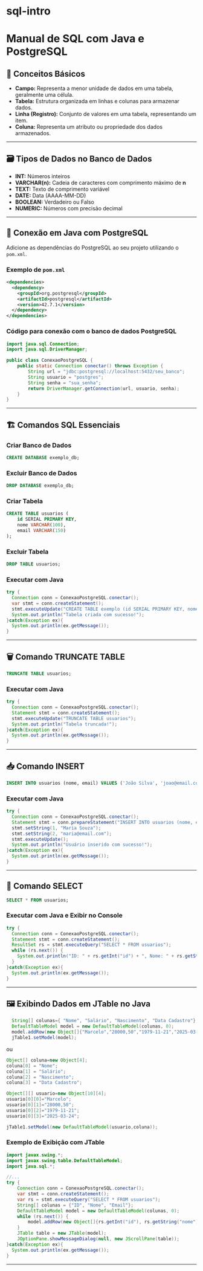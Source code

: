 # sql-intro
# Manual de SQL com Java e PostgreSQL

## 📌 Conceitos Básicos

- **Campo:** Representa a menor unidade de dados em uma tabela, geralmente uma célula.
- **Tabela:** Estrutura organizada em linhas e colunas para armazenar dados.
- **Linha (Registro):** Conjunto de valores em uma tabela, representando um item.
- **Coluna:** Representa um atributo ou propriedade dos dados armazenados.

---

## 🗃️ Tipos de Dados no Banco de Dados

- **INT:** Números inteiros
- **VARCHAR(n):** Cadeia de caracteres com comprimento máximo de **n**
- **TEXT:** Texto de comprimento variável
- **DATE:** Data (AAAA-MM-DD)
- **BOOLEAN:** Verdadeiro ou Falso
- **NUMERIC:** Números com precisão decimal

---

## 🚀 Conexão em Java com PostgreSQL

Adicione as dependências do PostgreSQL ao seu projeto utilizando o `pom.xml`.

### Exemplo de `pom.xml`
```xml
<dependencies>
  <dependency>
    <groupId>org.postgresql</groupId>
    <artifactId>postgresql</artifactId>
    <version>42.7.1</version>
  </dependency>
</dependencies>
```

### Código para conexão com o banco de dados PostgreSQL
```java
import java.sql.Connection;
import java.sql.DriverManager;

public class ConexaoPostgreSQL {
    public static Connection conectar() throws Exception {
        String url = "jdbc:postgresql://localhost:5432/seu_banco";
        String usuario = "postgres";
        String senha = "sua_senha";
        return DriverManager.getConnection(url, usuario, senha);
    }
}
```

---

## 🏗️ Comandos SQL Essenciais

### Criar Banco de Dados
```sql
CREATE DATABASE exemplo_db;
```

### Excluir Banco de Dados
```sql
DROP DATABASE exemplo_db;
```

### Criar Tabela
```sql
CREATE TABLE usuarios (
    id SERIAL PRIMARY KEY,
    nome VARCHAR(100),
    email VARCHAR(150)
);
```

### Excluir Tabela
```sql
DROP TABLE usuarios;
```

### Executar com Java
```java
try {
  Connection conn = ConexaoPostgreSQL.conectar();
  var stmt = conn.createStatement();
  stmt.executeUpdate("CREATE TABLE exemplo (id SERIAL PRIMARY KEY, nome VARCHAR(50))");
  System.out.println("Tabela criada com sucesso!");
}catch(Exception ex){
  System.out.println(ex.getMessage());
}
```

---

## 🗑️ Comando TRUNCATE TABLE
```sql
TRUNCATE TABLE usuarios;
```
### Executar com Java
```java
try {
  Connection conn = ConexaoPostgreSQL.conectar();
  Statement stmt = conn.createStatement();
  stmt.executeUpdate("TRUNCATE TABLE usuarios");
  System.out.println("Tabela truncada!");
}catch(Exception ex){
  System.out.println(ex.getMessage());
}
```

---

## 📥 Comando INSERT
```sql
INSERT INTO usuarios (nome, email) VALUES ('João Silva', 'joao@email.com');
```
### Executar com Java
```java
try {
  Connection conn = ConexaoPostgreSQL.conectar();
  Statement stmt = conn.prepareStatement("INSERT INTO usuarios (nome, email) VALUES (?, ?)");
  stmt.setString(1, "Maria Souza");
  stmt.setString(2, "maria@email.com");
  stmt.executeUpdate();
  System.out.println("Usuário inserido com sucesso!");
}catch(Exception ex){
  System.out.println(ex.getMessage());
}
```

---

## 🔎 Comando SELECT
```sql
SELECT * FROM usuarios;
```
### Executar com Java e Exibir no Console
```java
try {
  Connection conn = ConexaoPostgreSQL.conectar();
  Statement stmt = conn.createStatement();
  ResultSet rs = stmt.executeQuery("SELECT * FROM usuarios");
  while (rs.next()) {
    System.out.println("ID: " + rs.getInt("id") + ", Nome: " + rs.getString("nome") + ", Email: " + rs.getString("email"));
  }
}catch(Exception ex){
  System.out.println(ex.getMessage());
}
```

---

## 🖼️ Exibindo Dados em JTable no Java

```java
  String[] colunas={ "Nome", "Salário", "Nascimento", "Data Cadastro"};
  DefaultTableModel model = new DefaultTableModel(colunas, 0);
  model.addRow(new Object[]{"Marcelo","28000,50","1979-11-21","2025-03-24"});
  jTable1.setModel(model);
```

ou 
```java
Object[] coluna=new Object[4];
coluna[0] = "Nome";
coluna[1] = "Salário";
coluna[2] = "Nascimento";
coluna[3] = "Data Cadastro";

Object[][] usuario=new Object[10][4];
usuario[0][0]="Marcelo";
usuario[0][1]="28000,50";
usuario[0][2]="1979-11-21";
usuario[0][3]="2025-03-24";

jTable1.setModel(new DefaultTableModel(usuario,coluna));

```

### Exemplo de Exibição com JTable
```java
import javax.swing.*;
import javax.swing.table.DefaultTableModel;
import java.sql.*;

//...
try {
    Connection conn = ConexaoPostgreSQL.conectar();
    var stmt = conn.createStatement();
    var rs = stmt.executeQuery("SELECT * FROM usuarios");
    String[] colunas = {"ID", "Nome", "Email"};
    DefaultTableModel model = new DefaultTableModel(colunas, 0);
    while (rs.next()) {
        model.addRow(new Object[]{rs.getInt("id"), rs.getString("nome"), rs.getString("email")});
    }
    JTable table = new JTable(model);
    JOptionPane.showMessageDialog(null, new JScrollPane(table));
}catch(Exception ex){
  System.out.println(ex.getMessage());
}
```

---



